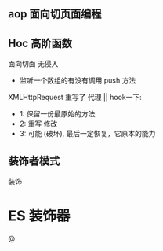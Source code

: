 ## aop 面向切页面编程

## Hoc 高阶函数
面向切面 无侵入


- 监听一个数组的有没有调用 push 方法
<!-- ？？ -->
XMLHttpRequest 重写了
代理 || hook一下: 
- 1: 保留一份最原始的方法
- 2: 重写 修改
- 3: 可能 (破坏), 最后一定恢复，它原本的能力

## 装饰者模式
装饰  
# ES 装饰器
@



